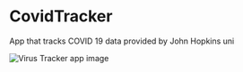 # CovidTracker
App that tracks COVID 19 data provided by John Hopkins uni

![Virus Tracker app image](https://github.com/hisamvlad/CovidTracker/blob/master/VirusTrackerFront.JPG?raw=true)

